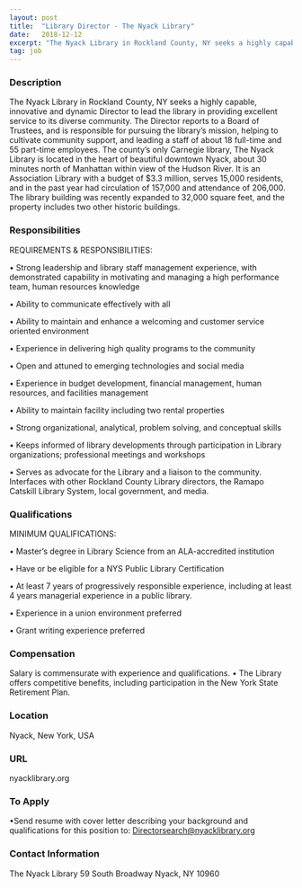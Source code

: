```yaml
---
layout: post
title:  "Library Director - The Nyack Library"
date:   2018-12-12
excerpt: "The Nyack Library in Rockland County, NY seeks a highly capable, innovative and dynamic Director to lead the library in providing excellent service to its diverse community. The Director reports to a Board of Trustees, and is responsible for pursuing the library’s mission, helping to cultivate community support, and leading..."
tag: job
---
```


### Description   

The Nyack Library in Rockland County, NY seeks a highly capable, innovative and dynamic Director to lead the library in providing excellent service to its diverse community. The Director reports to a Board of Trustees, and is responsible for pursuing the library’s mission, helping to cultivate community support, and leading a staff of about 18 full-time and 55 part-time employees.
The county’s only Carnegie library, The Nyack Library is located in the heart of beautiful downtown Nyack, about 30 minutes north of Manhattan within view of the Hudson River.  It is an Association Library with a budget of $3.3 million, serves 15,000 residents, and in the past year had circulation of 157,000 and attendance of 206,000.  The library building was recently expanded to 32,000 square feet, and the property includes two other historic buildings.



### Responsibilities   

REQUIREMENTS & RESPONSIBILITIES: 

• 	Strong leadership and library staff management experience, with demonstrated capability in motivating and managing a high performance team, human resources knowledge 

• 	Ability to communicate effectively with all 

• 	Ability to maintain and enhance a welcoming and customer service oriented environment 

• 	Experience in delivering high quality programs to the community

• 	Open and attuned to emerging technologies and social media 

• 	Experience in budget development, financial management, human resources, and facilities management 

• 	Ability to maintain facility including two rental properties

• 	Strong organizational, analytical, problem solving, and conceptual skills 

• 	Keeps informed of library developments through participation in Library organizations; professional meetings and workshops

• 	Serves as advocate for the Library and a liaison to the community. Interfaces with other Rockland County Library directors, the Ramapo Catskill Library System, local government, and media.



### Qualifications   

MINIMUM QUALIFICATIONS:  

• 	Master’s degree in Library Science from an ALA-accredited institution

• 	Have or be eligible for a NYS Public Library Certification

• 	At least 7 years of progressively responsible experience, including at least 4 years managerial experience in a public library.

• 	Experience in a union environment preferred

• 	Grant writing experience preferred



### Compensation   

Salary is commensurate with experience and qualifications.   •	The Library offers competitive benefits, including participation in the New York State Retirement Plan.


### Location   

Nyack, New York, USA


### URL   

nyacklibrary.org

### To Apply   

•Send resume with cover letter describing your background and qualifications for this position to: Directorsearch@nyacklibrary.org  




### Contact Information   

The Nyack Library
59 South Broadway
Nyack, NY 10960

